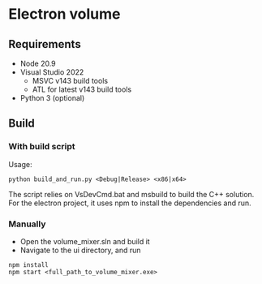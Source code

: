 # Electron volume

## Requirements
- Node 20.9
- Visual Studio 2022
  - MSVC v143 build tools
  - ATL for latest v143 build tools
- Python 3 (optional) 
 
## Build

### With build script

Usage:
```python:
python build_and_run.py <Debug|Release> <x86|x64>
```
The script relies on VsDevCmd.bat and msbuild to build the C++ solution.
For the electron project, it uses npm to install the dependencies and run.

### Manually
- Open the volume_mixer.sln and build it
- Navigate to the ui directory, and run

```js:
npm install
npm start <full_path_to_volume_mixer.exe>
```
